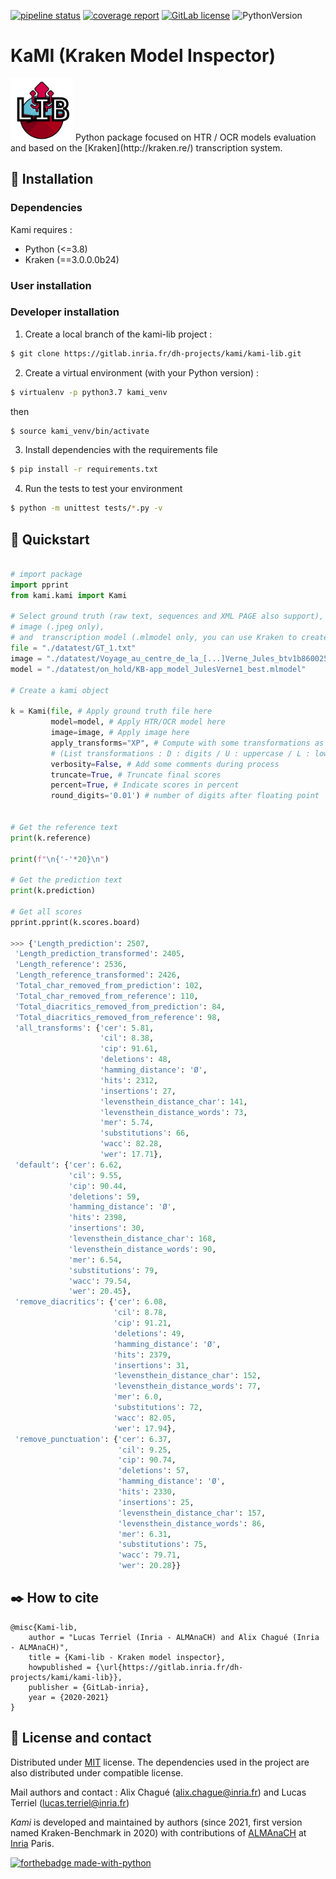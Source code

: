 [![pipeline status](https://gitlab.inria.fr/dh-projects/kami/kami-lib/badges/master/pipeline.svg)](https://gitlab.inria.fr/dh-projects/kami/kami-lib/-/commits/master) [![coverage report](https://gitlab.inria.fr/dh-projects/kami/kami-lib/badges/master/coverage.svg)](https://gitlab.inria.fr/dh-projects/kami/kami-lib/-/commits/master) [![GitLab license](https://img.shields.io/github/license/Naereen/StrapDown.js.svg)](https://gitlab.inria.fr/dh-projects/kami/Kami-lib/master/LICENSE)
![PythonVersion](https://img.shields.io/badge/python-3.7%20%7C%203.8-blue)
# KaMI (Kraken Model Inspector)

<!--![KaMI lib logo](./docs/static/kramin_carmin_lib.png)-->

<img src="./docs/static/kramin_carmin_lib.png" alt="KaMI lib logo" height="100" width ="100"/>
Python package focused on HTR / OCR models evaluation and based on the [Kraken](http://kraken.re/) transcription system.

## :electric_plug: Installation

### Dependencies 

Kami requires : 

* Python (<=3.8)
* Kraken (==3.0.0.0b24)

### User installation 

### Developer installation 

1. Create a local branch of the kami-lib project :

```bash
$ git clone https://gitlab.inria.fr/dh-projects/kami/kami-lib.git
```

2. Create a virtual environment (with your Python version) :

```bash
$ virtualenv -p python3.7 kami_venv
```

then 

```bash
$ source kami_venv/bin/activate
```

3. Install dependencies with the requirements file

```bash
$ pip install -r requirements.txt
```

4. Run the tests to test your environment

```bash
$ python -m unittest tests/*.py -v
```

## :key: Quickstart

<!-- You can launch binder to see notebook with tutorial too -->

```python

# import package 
import pprint
from kami.kami import Kami

# Select ground truth (raw text, sequences and XML PAGE also support), 
# image (.jpeg only), 
# and  transcription model (.mlmodel only, you can use Kraken to create one).
file = "./datatest/GT_1.txt"
image = "./datatest/Voyage_au_centre_de_la_[...]Verne_Jules_btv1b8600259v_16.jpeg"
model = "./datatest/on_hold/KB-app_model_JulesVerne1_best.mlmodel"

# Create a kami object

k = Kami(file, # Apply ground truth file here
         model=model, # Apply HTR/OCR model here
         image=image, # Apply image here
         apply_transforms="XP", # Compute with some transformations as remove diacritics and punctuations
         # (List transformations : D : digits / U : uppercase / L : lowercase / P : punctuation / X : diacritics [OPTIONAL])
         verbosity=False, # Add some comments during process
         truncate=True, # Truncate final scores
         percent=True, # Indicate scores in percent
         round_digits='0.01') # number of digits after floating point


# Get the reference text
print(k.reference)

print(f"\n{'-'*20}\n")

# Get the prediction text
print(k.prediction)

# Get all scores 
pprint.pprint(k.scores.board)

>>> {'Length_prediction': 2507,
 'Length_prediction_transformed': 2405,
 'Length_reference': 2536,
 'Length_reference_transformed': 2426,
 'Total_char_removed_from_prediction': 102,
 'Total_char_removed_from_reference': 110,
 'Total_diacritics_removed_from_prediction': 84,
 'Total_diacritics_removed_from_reference': 98,
 'all_transforms': {'cer': 5.81,
                    'cil': 8.38,
                    'cip': 91.61,
                    'deletions': 48,
                    'hamming_distance': 'Ø',
                    'hits': 2312,
                    'insertions': 27,
                    'levensthein_distance_char': 141,
                    'levensthein_distance_words': 73,
                    'mer': 5.74,
                    'substitutions': 66,
                    'wacc': 82.28,
                    'wer': 17.71},
 'default': {'cer': 6.62,
             'cil': 9.55,
             'cip': 90.44,
             'deletions': 59,
             'hamming_distance': 'Ø',
             'hits': 2398,
             'insertions': 30,
             'levensthein_distance_char': 168,
             'levensthein_distance_words': 90,
             'mer': 6.54,
             'substitutions': 79,
             'wacc': 79.54,
             'wer': 20.45},
 'remove_diacritics': {'cer': 6.08,
                       'cil': 8.78,
                       'cip': 91.21,
                       'deletions': 49,
                       'hamming_distance': 'Ø',
                       'hits': 2379,
                       'insertions': 31,
                       'levensthein_distance_char': 152,
                       'levensthein_distance_words': 77,
                       'mer': 6.0,
                       'substitutions': 72,
                       'wacc': 82.05,
                       'wer': 17.94},
 'remove_punctuation': {'cer': 6.37,
                        'cil': 9.25,
                        'cip': 90.74,
                        'deletions': 57,
                        'hamming_distance': 'Ø',
                        'hits': 2330,
                        'insertions': 25,
                        'levensthein_distance_char': 157,
                        'levensthein_distance_words': 86,
                        'mer': 6.31,
                        'substitutions': 75,
                        'wacc': 79.71,
                        'wer': 20.28}}

```


<!--
## :bulb: Usage

- Ground truth formats (alto/txt) + model format
- comparer deux séquences de caractères
- options de preprocessing (codes lettres)
- types de métriques (article de réf.)

## :sparkles: History & Motivation
-->

## :black_nib: How to cite 

```
@misc{Kami-lib,
    author = "Lucas Terriel (Inria - ALMAnaCH) and Alix Chagué (Inria - ALMAnaCH)",
    title = {Kami-lib - Kraken model inspector},
    howpublished = {\url{https://gitlab.inria.fr/dh-projects/kami/kami-lib}},
    publisher = {GitLab-inria},
    year = {2020-2021}
}
```

## :octopus: License and contact

Distributed under [MIT](./LICENSE) license. The dependencies used in the project are  also distributed under compatible 
license.

Mail authors and contact : Alix Chagué (alix.chague@inria.fr) and Lucas Terriel (lucas.terriel@inria.fr) 

*Kami* is developed and maintained by authors (since 2021, first version named Kraken-Benchmark in 2020) 
with contributions of [ALMAnaCH](http://almanach.inria.fr/index-en.html) at [Inria](https://www.inria.fr/en) Paris.


[![forthebadge made-with-python](http://ForTheBadge.com/images/badges/made-with-python.svg)](https://www.python.org/)
